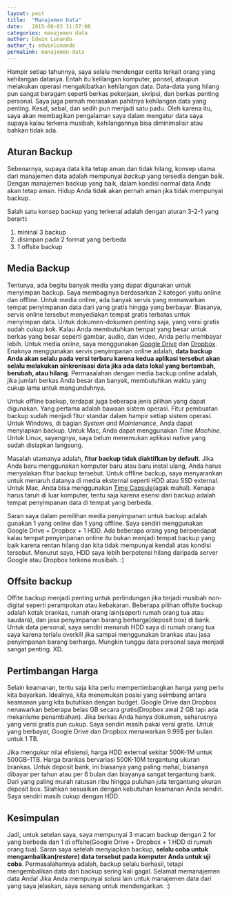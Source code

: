 ```yaml
---
layout: post
title:  "Manajemen Data"
date:   2015-08-03 11:57:08
categories: manajemen data
author: Edwin Lunando
author_t: edwinlunando
permalink: manajemen-data
---
```


Hampir setiap tahunnya, saya selalu mendengar cerita terkait orang yang kehilangan datanya. Entah itu kelilangan komputer, ponsel, ataupun melakukan operasi mengakibatkan kehilangan data. Data-data yang hilang pun sangat beragam seperti berkas pekerjaan, skripsi, dan berkas penting personal. Saya juga pernah merasakan pahitnya kehilangan data yang penting. Kesal, sebal, dan sedih pun menjadi satu padu. Oleh karena itu, saya akan membagikan pengalaman saya dalam mengatur data saya supaya kalau terkena musibah, kehilangannya bisa diminimalisir atau bahkan tidak ada.

## Aturan Backup

Sebenarnya, supaya data kita tetap aman dan tidak hilang, konsep utama dari manajemen data adalah mempunyai *backup* yang tersedia dengan baik. Dengan manajemen backup yang baik, dalam kondisi normal data Anda akan tetap aman. Hidup Anda tidak akan pernah aman jika tidak mempunyai backup.

Salah satu konsep backup yang terkenal adalah dengan aturan 3-2-1 yang berarti:

1. mininal 3 backup
2. disimpan pada 2 format yang berbeda
3. 1 offsite backup

## Media Backup

Tentunya, ada begitu banyak media yang dapat digunakan untuk menyimpan backup. Saya membaginya berdasarkan 2 kategori yaitu online dan offline. Untuk media online, ada banyak servis yang menawarkan tempat penyimpanan data dari yang gratis hingga yang berbayar. Biasanya, servis online tersebut menyediakan tempat gratis terbatas untuk menyimpan data. Untuk dokumen-dokumen penting saja, yang versi gratis sudah cukup kok. Kalau Anda membutuhkan tempat yang besar untuk berkas yang besar seperti gambar, audio, dan video, Anda perlu membayar lebih. Untuk media online, saya menggunakan [Google Drive][1] dan [Dropbox][2]. Enaknya menggunakan servis penyimpanan online adalah, **data backup Anda akan selalu pada versi terbaru karena kedua aplikasi tersebut akan selalu melakukan sinkronisasi data jika ada data lokal yang bertambah, berubah, atau hilang**. Permasalahan dengan media backup online adalah, jika jumlah berkas Anda besar dan banyak, membutuhkan waktu yang cukup lama untuk mengunduhnya.

Untuk offline backup, terdapat juga beberapa jenis pilihan yang dapat digunakan. Yang pertama adalah bawaan sistem operasi. Fitur pembuatan backup sudah menjadi fitur standar dalam hampir setiap sistem operasi. Untuk Windows, di bagian *System and Maintenance*, Anda dapat menyiapkan backup. Untuk Mac, Anda dapat menggunakan *Time Machine*. Untuk Linux, sayangnya, saya belum menemukan aplikasi native yang sudah disiapkan langsung.

Masalah utamanya adalah, **fitur backup tidak diaktifkan by default**. Jika Anda baru menggunakan komputer baru atau baru instal ulang, Anda harus menyalakan fitur backup tersebut. Untuk offline backup, saya menyarankan untuk menaruh datanya di media eksternal seperti HDD atau SSD external. Untuk Mac, Anda bisa menggunakan [Time Capsule][0](agak mahal). Kenapa harus taruh di luar komputer, tentu saja karena esensi dari backup adalah tempat penyimpanan data di tempat yang berbeda.

Saran saya dalam pemilihan media penyimpanan untuk backup adalah gunakan 1 yang online dan 1 yang offline. Saya sendiri menggunakan Google Drive + Dropbox + 1 HDD. Ada beberapa orang yang berpendapat kalau tempat penyimpanan online itu bukan menjadi tempat backup yang baik karena rentan hilang dan kita tidak mempunyai kendali atas kondisi tersebut. Menurut saya, HDD saya lebih berpotensi hilang daripada server Google atau Dropbox terkena musibah. :)

## Offsite backup

Offite backup menjadi penting untuk perlindungan jika terjadi musibah non-digital seperti perampokan atau kebakaran. Beberapa pilihan offsite backup adalah kotak brankas, rumah orang lain(seperti rumah orang tua atau saudara), dan jasa penyimpanan barang berharga(deposit box) di bank. Untuk data personal, saya sendiri menaruh HDD saya di rumah orang tua saya karena terlalu overkill jika sampai menggunakan brankas atau jasa penyimpanan barang berharga. Mungkin tunggu data personal saya menjadi sangat penting. XD.

## Pertimbangan Harga

Selain keamanan, tentu saja kita perlu mempertimbangkan harga yang perlu kita bayarkan. Idealnya, kita menemukan posisi yang seimbang antara keamanan yang kita butuhkan dengan budget. Google Drive dan Dropbox nenawarkan beberapa belas GB secara gratis(Dropbox awal 2 GB tapi ada mekanisme penambahan). Jika berkas Anda hanya dokumen, seharusnya yang versi gratis pun cukup. Saya sendiri masih pakai versi gratis. Untuk yang berbayar, Google Drive dan Dropbox menawarkan 9.99$ per bulan untuk 1 TB.

Jika mengukur nilai efisiensi, harga HDD external sekitar 500K-1M untuk 500GB-1TB. Harga brankas bervariasi 500K-10M tergantung ukuran brankas. Untuk deposit bank, ini biasanya yang paling mahal, biasanya dibayar per tahun atau per 6 bulan dan biayanya sangat tergantung bank. Dari yang paling murah ratusan ribu hingga puluhan juta tergantung ukuran deposit box. Silahkan sesuaikan dengan kebutuhan keamanan Anda sendiri. Saya sendiri masih cukup dengan HDD.

## Kesimpulan

Jadi, untuk setelan saya, saya mempunyai 3 macam backup dengan 2 for yang berbeda dan 1 di offsite(Google Drive + Dropbox + 1 HDD di rumah orang tua). Saran saya setelah menyiapkan backup, **selalu coba untuk mengambalikan(*restore*) data tersebut pada komputer Anda untuk uji coba**. Permasalahannya adalah, backup selalu berhasil, tetapi mengembalikan data dari backup sering kali gagal. Selamat memanajemen data Anda! Jika Anda mempunyai solusi lain untuk manajemen data dari yang saya jelaskan, saya senang untuk mendengarkan. :)

[0]:    https://www.apple.com/airport-time-capsule/
[1]:    https://www.google.com/drive/
[2]:    http://www.dropbox.com/
